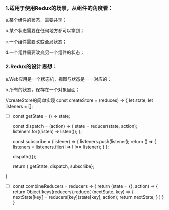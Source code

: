 ### 1.适用于使用Redux的场景，从组件的角度看：

a.某个组件的状态，需要共享；

b.某个状态需要在任何地方都可以拿到；

c.一个组件需要改变全局状态；

d.一个组件需要改变另一个组件的状态；

### 2.Redux的设计思想：

a.Web应用是一个状态机，视图与状态是一一对应的；

b.所有的状态，保存在一个对象里面；



//createStore的简单实现
const createStore = (reduces) => {
	let state;
	let listeners = [];

- [ ] 	const getState = () => state;
  	
  	const dispatch = (action) => {
  		state = reducer(state, action);
  		listeners.for((listen) => listen());
  	};
  	
  	const subscribe = (listener) => {
  		listeners.push(listener);
  		return () => {
  			listeners = listeners.filer(l => l !== listener);
  		}
  	};
  	
  	dispath({});
  	
  	return { getState, dispatch, subscribe};

}

- [ ] const combineReducers = reducers => {
  	return (state = {}, action) => {
  		return Object.keys(reducers).reduce(
  			(nextState, key) => {
  				nextState[key] = reducers[key](state[key], action);
  				return nextState;
  			}
  		)
  	}
  }

